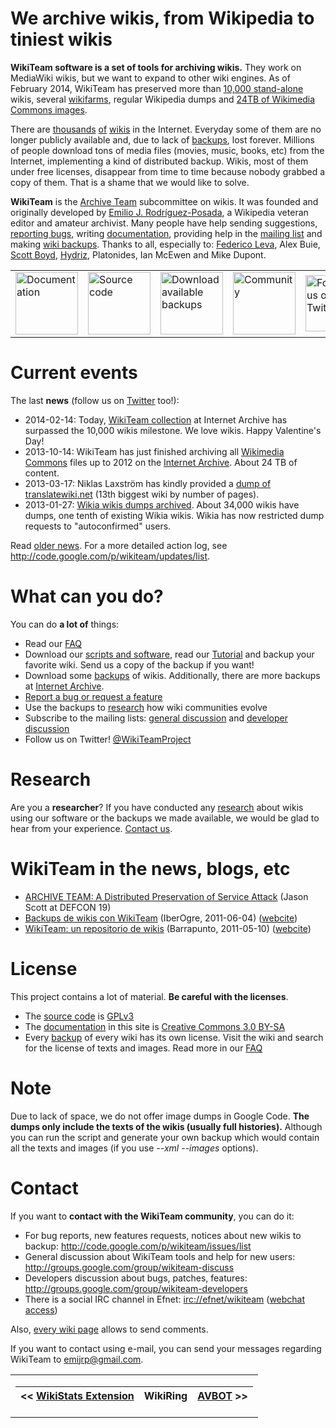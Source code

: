 # We archive wikis, from Wikipedia to tiniest wikis #

**WikiTeam software is a set of tools for archiving wikis.** They work on MediaWiki wikis, but we want to expand to other wiki engines. As of February 2014, WikiTeam has preserved more than [10,000 stand-alone](AvailableBackups.md) wikis, several [wikifarms](WikiFarms.md), regular Wikipedia dumps and [24TB of Wikimedia Commons images](https://archive.org/details/wikimediacommons).

There are [thousands](http://wikiindex.org) [of](http://www.mediawiki.org/wiki/Sites_using_MediaWiki/en) [wikis](http://www.mediawiki.org/wiki/Sites_using_MediaWiki/multilingual) in the Internet. Everyday some of them are no longer publicly available and, due to lack of [backups](AvailableBackups.md), lost forever. Millions of people download tons of media files (movies, music, books, etc) from the Internet, implementing a kind of distributed backup. Wikis, most of them under free licenses, disappear from time to time because nobody grabbed a copy of them. That is a shame that we would like to solve.

**WikiTeam** is the [Archive Team](http://www.archiveteam.org) subcommittee on wikis. It was founded and originally developed by [Emilio J. Rodríguez-Posada](https://en.wikipedia.org/wiki/User:Emijrp), a Wikipedia veteran editor and amateur archivist. Many people have help sending suggestions, [reporting bugs](http://code.google.com/p/wikiteam/issues/list), writing [documentation](http://code.google.com/p/wikiteam/w/list), providing help in the [mailing list](http://groups.google.com/group/wikiteam-discuss) and making [wiki backups](AvailableBackups.md). Thanks to all, especially to: [Federico Leva](http://meta.wikimedia.org/wiki/User:Nemo_bis), Alex Buie, [Scott Boyd](http://www.sdboyd56.com), [Hydriz](http://meta.wikimedia.org/wiki/User:Hydriz), Platonides, Ian McEwen and Mike Dupont.

<table cellpadding='5px' border='0'>
<tr><td>
<a href='http://code.google.com/p/wikiteam/wiki/NewTutorial'><img src='http://upload.wikimedia.org/wikipedia/commons/f/f3/Nuvola_apps_Wild.png' alt='Documentation' width='100px' title='Documentation' /></a>
</td><td>
<a href='http://code.google.com/p/wikiteam/source/browse/trunk/dumpgenerator.py'><img src='http://upload.wikimedia.org/wikipedia/commons/2/2a/Nuvola_apps_kservices.png' alt='Source code' width='100px' title='Source code' /></a>
</td><td>
<a href='http://code.google.com/p/wikiteam/wiki/AvailableBackups'><img src='http://upload.wikimedia.org/wikipedia/commons/3/37/Nuvola_devices_3floppy_mount.png' alt='Download available backups' width='100px' title='Download available backups' /></a>
</td><td>
<a href='http://groups.google.com/group/wikiteam-discuss'><img src='http://upload.wikimedia.org/wikipedia/commons/0/0f/Nuvola_apps_kuser.png' alt='Community' width='100px' title='Community' /></a>
</td><td>
<a href='http://twitter.com/#!/_WikiTeam'><img src='http://upload.wikimedia.org/wikipedia/commons/e/eb/Twitter_logo_initial.png' alt='Follow us on Twitter' width='90px' title='Follow us on Twitter' /></a>
</td></tr>
</table>

# Current events #
The last **news** (follow us on [Twitter](http://twitter.com/#!/WikiTeamProject) too!):
  * 2014-02-14: Today, [WikiTeam collection](https://archive.org/details/wikiteam) at Internet Archive has surpassed the 10,000 wikis milestone. We love wikis. Happy Valentine's Day!
  * 2013-10-14: WikiTeam has just finished archiving all [Wikimedia Commons](http://commons.wikimedia.org) files up to 2012 on the [Internet Archive](https://archive.org/details/wikimediacommons). About 24 TB of content.
  * 2013-03-17: Niklas Laxström has kindly provided a [dump of translatewiki.net](https://archive.org/details/wiki-translatewikinet_w) (13th biggest wiki by number of pages).
  * 2013-01-27: [Wikia wikis dumps archived](https://archive.org/details/wikia_dump_20121204). About 34,000 wikis have dumps, one tenth of existing Wikia wikis. Wikia has now restricted dump requests to "autoconfirmed" users.

Read [older news](News.md). For a more detailed action log, see http://code.google.com/p/wikiteam/updates/list.

# What can you do? #
You can do **a lot of** things:
  * Read our [FAQ](FAQ.md)
  * Download our [scripts and software](http://code.google.com/p/wikiteam/source/checkout), read our [Tutorial](NewTutorial.md) and backup your favorite wiki. Send us a copy of the backup if you want!
  * Download some [backups](http://code.google.com/p/wikiteam/downloads/list?can=1) of wikis. Additionally, there are more backups at [Internet Archive](http://www.archive.org/search.php?query=subject%3A%22wikiteam%22).
  * [Report a bug or request a feature](http://code.google.com/p/wikiteam/issues/list)
  * Use the backups to [research](Research.md) how wiki communities evolve
  * Subscribe to the mailing lists: [general discussion](http://groups.google.com/group/wikiteam-discuss) and [developer discussion](http://groups.google.com/group/wikiteam-developers)
  * Follow us on Twitter! [@WikiTeamProject](http://twitter.com/#!/wikiteamproject)

# Research #
Are you a **researcher**? If you have conducted any [research](Research.md) about wikis using our software or the backups we made available, we would be glad to hear from your experience. [Contact us](Research.md).

# WikiTeam in the news, blogs, etc #
  * [ARCHIVE TEAM: A Distributed Preservation of Service Attack](http://www.youtube.com/watch?v=-2ZTmuX3cog) (Jason Scott at DEFCON 19)
  * [Backups de wikis con WikiTeam](http://siondream.com/blog/proyectos/pfc/iberogre-wiki/backups-de-wikis-con-wikiteam/) (IberOgre, 2011-06-04) ([webcite](http://www.webcitation.org/5zBcEMuCG))
  * [WikiTeam: un repositorio de wikis](http://softlibre.barrapunto.com/article.pl?sid=11/05/10/070201) (Barrapunto, 2011-05-10) ([webcite](http://www.webcitation.org/5zBcLaGm4))

# License #
This project contains a lot of material. **Be careful with the licenses**.
  * The [source code](http://code.google.com/p/wikiteam/source/checkout) is [GPLv3](http://www.gnu.org/licenses/gpl-3.0.html)
  * The [documentation](http://code.google.com/p/wikiteam/w/list) in this site is [Creative Commons 3.0 BY-SA](http://creativecommons.org/licenses/by-sa/3.0/)
  * Every [backup](AvailableBackups.md) of every wiki has its own license. Visit the wiki and search for the license of texts and images. Read more in our [FAQ](FAQ.md)

# Note #
Due to lack of space, we do not offer image dumps in Google Code. **The dumps only include the texts of the wikis (usually full histories).** Although you can run the script and generate your own backup which would contain all the texts and images (if you use _--xml_ _--images_ options).

# Contact #
If you want to **contact with the WikiTeam community**, you can do it:
  * For bug reports, new features requests, notices about new wikis to backup: http://code.google.com/p/wikiteam/issues/list
  * General discussion about WikiTeam tools and help for new users: http://groups.google.com/group/wikiteam-discuss
  * Developers discussion about bugs, patches, features: http://groups.google.com/group/wikiteam-developers
  * There is a social IRC channel in Efnet: [irc://efnet/wikiteam](irc://efnet/wikiteam) ([webchat access](http://chat.efnet.org:9090/?nick=&channels=%23wikiteam&Login=Login))

Also, [every wiki page](http://code.google.com/p/wikiteam/w/list) allows to send comments.

If you want to contact using e-mail, you can send your messages regarding WikiTeam to [emijrp@gmail.com](mailto:emijrp@gmail.com).

<table width='99%'>
<tr><td align='center'>
<table><thead><th> << <a href='http://code.google.com/p/wikistats-mediawiki-extension/'>WikiStats Extension</a> </th><th> <b>WikiRing</b> </th><th> <a href='http://code.google.com/p/avbot/'>AVBOT</a> >> </th></thead><tbody>
</td></tr></table>
